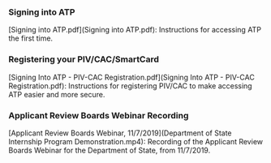 
### Signing into ATP 
[Signing into ATP.pdf](Signing into ATP.pdf): Instructions for accessing ATP the first time. 

### Registering your PIV/CAC/SmartCard 
[Signing Into ATP - PIV-CAC Registration.pdf](Signing Into ATP - PIV-CAC Registration.pdf): Instructions for registering PIV/CAC to make accessing ATP easier and more secure. 

### Applicant Review Boards Webinar Recording 
[Applicant Review Boards Webinar, 11/7/2019](Department of State Internship Program Demonstration.mp4): Recording of the Applicant Review Boards Webinar for the Department of State, from 11/7/2019. 
